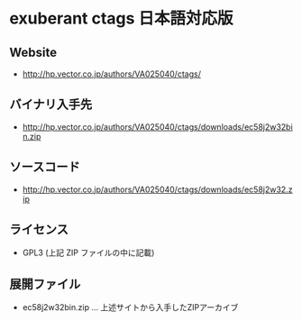 ﻿# exuberant ctags 日本語対応版
## Website
- http://hp.vector.co.jp/authors/VA025040/ctags/

## バイナリ入手先
- http://hp.vector.co.jp/authors/VA025040/ctags/downloads/ec58j2w32bin.zip

## ソースコード
- http://hp.vector.co.jp/authors/VA025040/ctags/downloads/ec58j2w32.zip

## ライセンス
- GPL3 (上記 ZIP ファイルの中に記載)

## 展開ファイル
- ec58j2w32bin.zip … 上述サイトから入手したZIPアーカイブ
